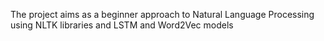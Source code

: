 The project aims as a beginner approach to Natural Language Processing using NLTK libraries and LSTM and Word2Vec models
